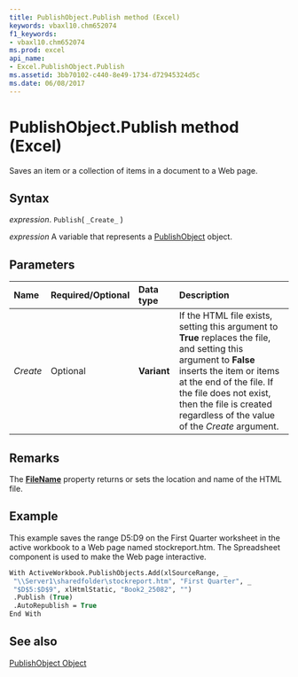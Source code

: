 ```yaml
---
title: PublishObject.Publish method (Excel)
keywords: vbaxl10.chm652074
f1_keywords:
- vbaxl10.chm652074
ms.prod: excel
api_name:
- Excel.PublishObject.Publish
ms.assetid: 3bb70102-c440-8e49-1734-d72945324d5c
ms.date: 06/08/2017
---
```



# PublishObject.Publish method (Excel)

Saves an item or a collection of items in a document to a Web page.


## Syntax

_expression_. `Publish`( `_Create_` )

_expression_ A variable that represents a [PublishObject](Excel.PublishObject.md) object.


## Parameters



|Name|Required/Optional|Data type|Description|
|:-----|:-----|:-----|:-----|
| _Create_|Optional| **Variant**|If the HTML file exists, setting this argument to  **True** replaces the file, and setting this argument to **False** inserts the item or items at the end of the file. If the file does not exist, then the file is created regardless of the value of the _Create_ argument.|

## Remarks

The  **[FileName](Excel.PublishObject.Filename.md)** property returns or sets the location and name of the HTML file.


## Example

This example saves the range D5:D9 on the First Quarter worksheet in the active workbook to a Web page named stockreport.htm. The Spreadsheet component is used to make the Web page interactive.


```vb
With ActiveWorkbook.PublishObjects.Add(xlSourceRange, _ 
 "\\Server1\sharedfolder\stockreport.htm", "First Quarter", _ 
 "$D$5:$D$9", xlHtmlStatic, "Book2_25082", "") 
 .Publish (True) 
 .AutoRepublish = True 
End With
```


## See also


[PublishObject Object](Excel.PublishObject.md)

